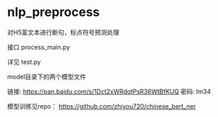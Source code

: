 # nlp_preprocess
对H5富文本进行断句，标点符号预测处理

接口 process_main.py

详见 test.py

model目录下的两个模型文件

链接: https://pan.baidu.com/s/1Dct2xWRdqtPsR36WtBfKUQ  密码: lm34

模型训练见repo：
https://github.com/zhiyou720/chinese_bert_ner
